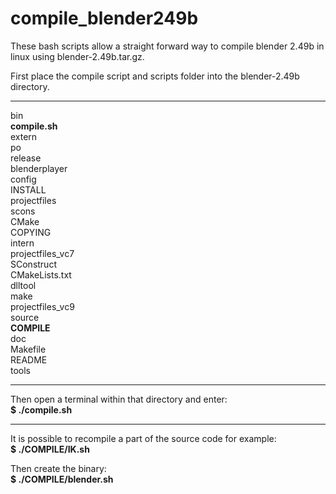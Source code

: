 # compile_blender249b
These bash scripts allow a straight forward way to compile blender 2.49b in linux using blender-2.49b.tar.gz.

First place the compile script and scripts folder into the blender-2.49b directory.

---

bin  
**compile.sh**  
extern  
po  
release  
blenderplayer  
config  
INSTALL  
projectfiles  
scons  
CMake  
COPYING  
intern  
projectfiles_vc7  
SConstruct  
CMakeLists.txt  
dlltool  
make  
projectfiles_vc9  
source  
**COMPILE**  
doc  
Makefile  
README  
tools  

---

Then open a terminal within that directory and enter:  
**$ ./compile.sh**

---

It is possible to recompile a part of the source code for example:  
**$ ./COMPILE/IK.sh**

Then create the binary:  
**$ ./COMPILE/blender.sh**
